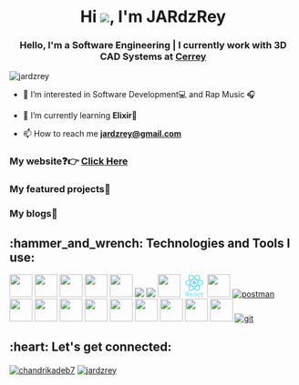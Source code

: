 <h1 align="center">Hi <img src="https://media.giphy.com/media/hvRJCLFzcasrR4ia7z/giphy.gif" width="25px">, I'm JARdzRey</h1>

<h3 align="center">Hello, I'm a Software Engineering | I currently work with 3D CAD Systems at <a href="http://www.cerrey.com.mx/">Cerrey</a></h3>

<p align="left"> <img src="https://komarev.com/ghpvc/?username=jardzrey&label=Profile%20views&color=0e75b6&style=flat" alt="jardzrey" /> </p>

- 👀 I’m interested in Software Development:computer: and Rap Music :headphones: 

- 🌱 I’m currently learning **Elixir:crystal_ball:**

- 📫 How to reach me **jardzrey@gmail.com**

<!---
jardzrey/jardzrey is a ✨ special ✨ repository because its `README.md` (this file) appears on your GitHub profile.
You can click the Preview link to take a look at your changes.
--->
### My website:question::point_right: [Click Here]()

### My featured projects:rocket:

### My blogs:book:

<h2 align="left">:hammer_and_wrench: Technologies and Tools I use:</h2>
<p align="left">
<a href="https://elixir-lang.org/"><img src="https://miro.medium.com/max/400/0*v314x9-Ix2mMxoCp." width="40" height="40" /></a>
<a href="https://phoenixframework.org/"><img src="https://2.bp.blogspot.com/-jaF-FgJj69Y/WOlpBP0ma5I/AAAAAAAAL74/r575ydo96yc9Yi0dxob_TaffPPa6Ckj3wCLcB/s1600/phonix.png" width="40" height="40" /></a>
<a href="https://www.cplusplus.com/"><img src="https://upload.wikimedia.org/wikipedia/commons/1/18/ISO_C%2B%2B_Logo.svg" width="40" height="40" /></a>
<a href="https://www.cprogramming.com/"><img src="https://img.icons8.com/color/452/c-programming.png" width="40" height="40" /></a>
<a href="https://docs.microsoft.com/en-us/dotnet/csharp/"><img src="https://sg.com.mx/sites/default/files/styles/max_w680/public/images/C_sharp%20CDMx.png?itok=PygyXf53" width="40" height="40" /></a>
<a href="https://docs.microsoft.com/en-us/office/vba/library-reference/concepts/getting-started-with-vba-in-office"><img src="https://wyday.com/images/lm/langs/vba.svg" width="40" hegiht="40"></a>
<a href="https://docs.microsoft.com/en-us/dotnet/visual-basic/"><img src="https://www.aprendexojo.com/wp-content/uploads/2016/06/vBasic.png" width="40" hegiht="40"></a>
<a href="https://dotnet.microsoft.com/apps/aspnet"><img src="https://www.programandoamedianoche.com/wp-content/uploads/2008/09/asp.net_.logo_.png" width="40" height="40" /></a>
<a href="https://reactjs.org/"><img src="https://raw.githubusercontent.com/devicons/devicon/master/icons/react/react-original-wordmark.svg" alt="react" width="40" height="40"/></a>
<a href="https://es.redux.js.org/"><img src="https://lh3.googleusercontent.com/proxy/I9f-3wR6rKw2nVRgD6oaveyBn34PLfrJHfnwGmmbQXRmN9LoeZJN3qT_dbw6PYPGPwiKxwfb8Zfa9coPRa3zw8-d9QOqiCQhy8lAGIW4jEFLrLe_Xw" width="40" height="40"></a>
<a href="https://reactnative.dev/" target="_blank"><a href="https://postman.com" target="_blank"> <img src="https://www.vectorlogo.zone/logos/getpostman/getpostman-icon.svg" alt="postman" width="40" height="40"/></a>
<a href="https://www.vim.org/"><img src="https://cdn.worldvectorlogo.com/logos/vim.svg" width="40" height="40" /></a>
<a href="https://neovim.io/"><img src="https://upload.wikimedia.org/wikipedia/commons/thumb/0/07/Neovim-mark-flat.svg/1200px-Neovim-mark-flat.svg.png" width="40" height="40" /></a>
<a href="https://visualstudio.microsoft.com/es/"><img src="https://upload.wikimedia.org/wikipedia/commons/thumb/5/59/Visual_Studio_Icon_2019.svg/1200px-Visual_Studio_Icon_2019.svg.png" width="40" height="40" /></a>
<a href="https://code.visualstudio.com/"><img src="https://upload.wikimedia.org/wikipedia/commons/thumb/2/2d/Visual_Studio_Code_1.18_icon.svg/1028px-Visual_Studio_Code_1.18_icon.svg.png" width="40" height="40" /></a>
<a href="https://www.linux.org/"><img src="https://upload.wikimedia.org/wikipedia/commons/thumb/b/b0/NewTux.svg/1200px-NewTux.svg.png" width="40" height="40" /></a>
<a href="https://ubuntu.com/"><img src="https://1000marcas.net/wp-content/uploads/2020/03/Logo-Ubuntu.png" width="40" height="40"></a>   
<a href="https://www.microsoft.com/es-mx/sql-server/sql-server-downloads"><img src="https://img.icons8.com/color/452/microsoft-sql-server.png" width="40" height="40"></a> 
<a href="https://www.postgresql.org/"><img src="https://upload.wikimedia.org/wikipedia/commons/thumb/2/29/Postgresql_elephant.svg/1200px-Postgresql_elephant.svg.png" width="40" height="40"></a>
<a href="https://unity3d.com/es/get-unity/download"><img src="https://cdn.worldvectorlogo.com/logos/unity-69.svg" width="40" height="40"></a>
<a href="https://git-scm.com/" target="_blank"> <img src="https://www.vectorlogo.zone/logos/git-scm/git-scm-icon.svg" alt="git" width="40" height="40"/> </a>
</p>



<h2 align="left">:heart: Let's get connected:</h2>

<p align="left">
<a href="mailto:jardzrey@gmail.com" target="blank"><img align="center" src="https://cdn.jsdelivr.net/npm/simple-icons@3.0.1/icons/gmail.svg" alt="chandrikadeb7" height="30" width="40" /></a>
<a href="https://www.linkedin.com/in/jes%C3%BAs-abelardo-rodr%C3%ADguez-reyna-2a965a117/" target="blank"><img align="center" src="https://cdn.jsdelivr.net/npm/simple-icons@3.0.1/icons/linkedin.svg" alt="jardzrey" height="30" width="40" /></a>
</p>

